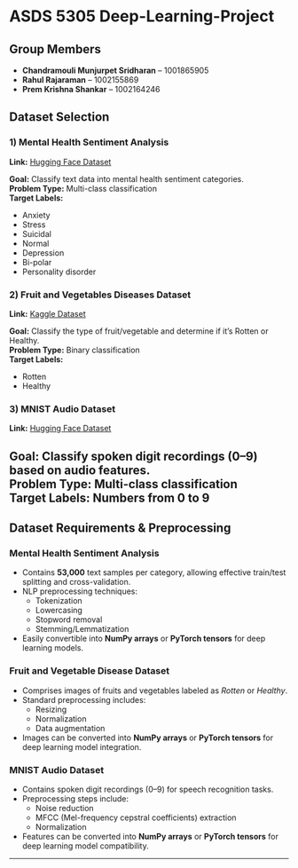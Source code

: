 # ASDS 5305 Deep-Learning-Project
## Group Members  
- **Chandramouli Munjurpet Sridharan** – 1001865905  
- **Rahul Rajaraman** – 1002155869  
- **Prem Krishna Shankar** – 1002164246

## Dataset Selection  

### 1) Mental Health Sentiment Analysis  
**Link:** [Hugging Face Dataset](https://huggingface.co/datasets/AhmedSSoliman/sentiment-analysis-for-mental-health-Combined-Data)  

**Goal:** Classify text data into mental health sentiment categories.  
**Problem Type:** Multi-class classification  
**Target Labels:**  
- Anxiety  
- Stress  
- Suicidal  
- Normal  
- Depression  
- Bi-polar  
- Personality disorder  

### 2) Fruit and Vegetables Diseases Dataset  
**Link:** [Kaggle Dataset](https://www.kaggle.com/datasets/muhammad0subhan/fruit-and-vegetable-disease-healthy-vs-rotten/data)  

**Goal:** Classify the type of fruit/vegetable and determine if it’s Rotten or Healthy.  
**Problem Type:** Binary classification  
**Target Labels:**  
- Rotten  
- Healthy  

### 3) MNIST Audio Dataset  
**Link:** [Hugging Face Dataset](https://huggingface.co/datasets/flexthink/audiomnist)  

**Goal:** Classify spoken digit recordings (0–9) based on audio features.  
**Problem Type:** Multi-class classification  
**Target Labels:** Numbers from 0 to 9  
---

## Dataset Requirements & Preprocessing  

### Mental Health Sentiment Analysis  
- Contains **53,000** text samples per category, allowing effective train/test splitting and cross-validation.  
- NLP preprocessing techniques:  
  - Tokenization  
  - Lowercasing  
  - Stopword removal  
  - Stemming/Lemmatization  
- Easily convertible into **NumPy arrays** or **PyTorch tensors** for deep learning models.  

### Fruit and Vegetable Disease Dataset  
- Comprises images of fruits and vegetables labeled as *Rotten* or *Healthy*.  
- Standard preprocessing includes:  
  - Resizing  
  - Normalization  
  - Data augmentation  
- Images can be converted into **NumPy arrays** or **PyTorch tensors** for deep learning model integration.  

### MNIST Audio Dataset  
- Contains spoken digit recordings (0–9) for speech recognition tasks.  
- Preprocessing steps include:  
  - Noise reduction  
  - MFCC (Mel-frequency cepstral coefficients) extraction  
  - Normalization  
- Features can be converted into **NumPy arrays** or **PyTorch tensors** for deep learning model compatibility.  
--- 

